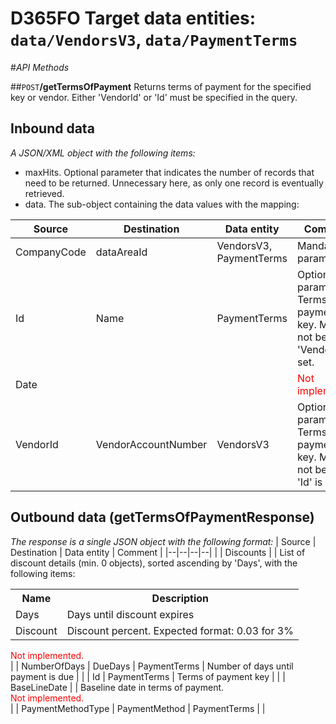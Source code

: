 # D365FO Target data entities: `data/VendorsV3`, `data/PaymentTerms`

#_API Methods_

##`POST`**/getTermsOfPayment**
Returns terms of payment for the specified key or vendor. Either 'VendorId' or 'Id' must be specified in the query.
## Inbound data
_A JSON/XML object with the following items:_
- maxHits. Optional parameter that indicates the number of records that need to be returned. Unnecessary here, as only one record is eventually retrieved.
- data. The sub-object containing the data values with the mapping:

| Source | Destination | Data entity | Comment |
|--|--|--|--|
| CompanyCode | dataAreaId | VendorsV3, PaymentTerms | Mandatory parameter |
| Id | Name | PaymentTerms | Optional parameter. Terms of payment key. Must not be set if 'VendorId' is set. |
| Date | | | <div style="color:red">Not implemented</div> |
| VendorId | VendorAccountNumber | VendorsV3 | Optional parameter. Terms of payment key. Must not be set if 'Id' is set. |

## Outbound data (getTermsOfPaymentResponse)
_The response is a single JSON object with the following format:_
| Source | Destination | Data entity | Comment |
|--|--|--|--|
|  | Discounts | | List of discount details (min. 0 objects), sorted ascending by 'Days', with the following items:<table><tr><th>Name</th><th>Description</th></tr><tr><td>Days</td><td>Days until discount expires</td></tr><tr><td>Discount</td><td>Discount percent. Expected format: 0.03 for 3%</td></tr></table><div style="color:red">Not implemented.</div> |
| NumberOfDays | DueDays | PaymentTerms | Number of days until payment is due |
| | Id | PaymentTerms | Terms of payment key |
| | BaseLineDate  | | Baseline date in terms of payment. <div style="color:red">Not implemented.</div> |
| PaymentMethodType | PaymentMethod | PaymentTerms | | 
